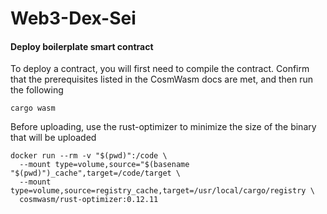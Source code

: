 # Web3-Dex-Sei

#### Deploy boilerplate smart contract
To deploy a contract, you will first need to compile the contract. Confirm that the prerequisites listed in the CosmWasm docs are met, and then run the following

```
cargo wasm
```
Before uploading, use the rust-optimizer to minimize the size of the binary that will be uploaded
```
docker run --rm -v "$(pwd)":/code \
  --mount type=volume,source="$(basename "$(pwd)")_cache",target=/code/target \
  --mount type=volume,source=registry_cache,target=/usr/local/cargo/registry \
  cosmwasm/rust-optimizer:0.12.11
```